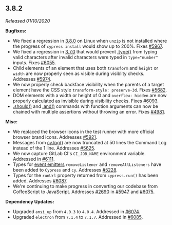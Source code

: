 ## 3.8.2

_Released 01/10/2020_

**Bugfixes:**

- We fixed a regression in [3.8.0](#3-8-0) on Linux when `unzip` is not
  installed where the progress of `cypress install` would show up to 200%. Fixes
  [#5967](https://github.com/cypress-io/cypress/issues/5967).
- We fixed a regression in [3.7.0](#3-7-0) that would prevent
  [.type()](/api/commands/type) from typing valid characters after invalid
  characters were typed in `type="number"` inputs. Fixes
  [#6055](https://github.com/cypress-io/cypress/issues/6055).
- Child elements of an element that uses both `transform` and `height` or
  `width` are now properly seen as visible during visiblity checks. Addresses
  [#5974](https://github.com/cypress-io/cypress/issues/5974).
- We now properly check backface visibility when the parents of a target element
  have the CSS style `transform-style: preserve-3d`. Fixes
  [#5682](https://github.com/cypress-io/cypress/issues/5682).
- DOM elements with a width or height of 0 and `overflow: hidden` are now
  properly calculated as invisible during visibility checks. Fixes
  [#6093](https://github.com/cypress-io/cypress/issues/6093).
- [.should()](/api/commands/should) and [.and()](/api/commands/and) commands
  with function arguments can now be chained with multiple assertions without
  throwing an error. Fixes
  [#4981](https://github.com/cypress-io/cypress/issues/4981).

**Misc:**

- We replaced the browser icons in the test runner with more official browser
  brand icons. Addresses
  [#5921](https://github.com/cypress-io/cypress/issues/5921).
- Messages from [cy.log()](/api/commands/log) are now truncated at 50 lines the
  Command Log instead of the 1 line. Addresses
  [#5625](https://github.com/cypress-io/cypress/issues/5625).
- We now capture GitLab CI's `CI_JOB_NAME` environment variable. Addressed in
  [#6111](https://github.com/cypress-io/cypress/pull/6111).
- Types for [event emitters](/api/events/catalog-of-events#Binding-to-Events)
  `removeListener` and `removeAllListeners` have been added to `Cypress` and
  `cy`. Addresses [#5228](https://github.com/cypress-io/cypress/issues/5228).
- Types for the `runUrl` property returned from `cypress.run()` has been added.
  Addresses [#6087](https://github.com/cypress-io/cypress/issues/6087).
- We're continuing to make progress in converting our codebase from CoffeeScript
  to JavaScript. Addresses
  [#2690](https://github.com/cypress-io/cypress/issues/2690) in
  [#5947](https://github.com/cypress-io/cypress/pull/5947) and
  [#6075](https://github.com/cypress-io/cypress/pull/6075).

**Dependency Updates:**

- Upgraded `ansi_up` from `4.0.3` to `4.0.4`. Addressed in
  [#6074](https://github.com/cypress-io/cypress/pull/6074).
- Upgraded `electron` from `7.1.4` to `7.1.7`. Addressed in
  [#6085](https://github.com/cypress-io/cypress/pull/6085).
